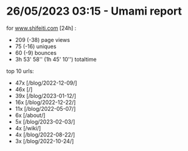 # 26/05/2023 03:15 - Umami report
for www.shifeiti.com [24h] :

 - 209 (-38) page views
 - 75 (-16) uniques
 - 60 (-9) bounces
 - 3h 53' 58'' (1h 45' 10'') totaltime


top 10 urls:
 - 47x [/blog/2022-12-09/]
 - 46x [/]
 - 39x [/blog/2023-01-12/]
 - 16x [/blog/2022-12-22/]
 - 11x [/blog/2022-05-07/]
 - 6x [/about/]
 - 5x [/blog/2023-02-03/]
 - 4x [/wiki/]
 - 4x [/blog/2022-08-22/]
 - 3x [/blog/2022-10-24/]


